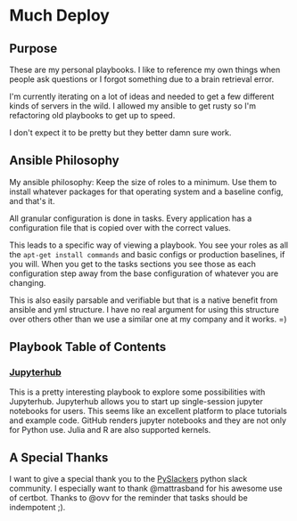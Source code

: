 # Much Deploy

## Purpose

These are my personal playbooks. I like to reference my own things when people
ask questions or I forgot something due to a brain retrieval error.

I'm currently iterating on a lot of ideas and needed to get a few
different kinds of servers in the wild. I allowed my ansible to get rusty
so I'm refactoring old playbooks to get up to speed.

I don't expect it to be pretty but they better damn sure work.

## Ansible Philosophy

My ansible philosophy: Keep the size of roles to a minimum. Use them to install whatever
packages for that operating system and a baseline config, and that's it.

All granular configuration is done in tasks. Every application has a configuration
file that is copied over with the correct values.

This leads to a specific way of viewing a playbook. You see your roles
as all the `apt-get install commands` and basic configs or production baselines, if you will.
When you get to the tasks sections you see those as each configuration step away from the
base configuration of whatever you are changing.

This is also easily parsable and verifiable but that is a native benefit
from ansible and yml structure. I have no real argument for using this
structure over others other than we use a similar one at my company and it works. =)

## Playbook Table of Contents


### [Jupyterhub](jupyterhub.yml)

This is a pretty interesting playbook to explore some possibilities with
Jupyterhub. Jupyterhub allows you to start up single-session jupyter notebooks
for users. This seems like an excellent platform to place tutorials
and example code. GitHub renders jupyter notebooks and they are not only for
Python use. Julia and R are also supported kernels.


## A Special Thanks

I want to give a special thank you to the [PySlackers](https://pyslackers.com)
python slack community. I especially want to thank @mattrasband for his
awesome use of certbot. Thanks to @ovv for the reminder that tasks should be
indempotent ;).

